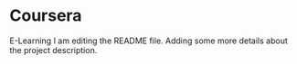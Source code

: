 # Coursera
E-Learning
I am editing the README file. Adding some more details about the project description.



